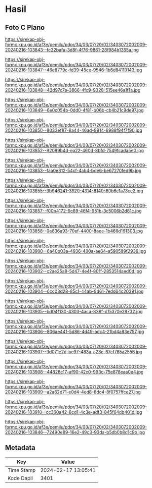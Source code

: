 # Hasil

## Foto C Plano

https://sirekap-obj-formc.kpu.go.id/af3e/pemilu/pdpr/34/03/07/20/02/3403072002009-20240216-103843--fc22bafa-3d8f-4f76-9861-28f984b1355a.jpg

https://sirekap-obj-formc.kpu.go.id/af3e/pemilu/pdpr/34/03/07/20/02/3403072002009-20240216-103847--46e8779c-fd39-45ce-9546-1b6d84110143.jpg

https://sirekap-obj-formc.kpu.go.id/af3e/pemilu/pdpr/34/03/07/20/02/3403072002009-20240216-103848--42d97c7a-3866-4fc9-9328-515ee46a1f1a.jpg

https://sirekap-obj-formc.kpu.go.id/af3e/pemilu/pdpr/34/03/07/20/02/3403072002009-20240216-103849--6e0c054b-0dd0-4f81-b06b-cb4b21c9de97.jpg

https://sirekap-obj-formc.kpu.go.id/af3e/pemilu/pdpr/34/03/07/20/02/3403072002009-20240216-103850--8033ef87-8a44-46ad-9914-8988f94f7f90.jpg

https://sirekap-obj-formc.kpu.go.id/af3e/pemilu/pdpr/34/03/07/20/02/3403072002009-20240216-103852--92089b4d-ea22-460d-8bfd-7549fcada5e0.jpg

https://sirekap-obj-formc.kpu.go.id/af3e/pemilu/pdpr/34/03/07/20/02/3403072002009-20240216-103853--faa0e312-54cf-4ab4-bde6-be67270fed9b.jpg

https://sirekap-obj-formc.kpu.go.id/af3e/pemilu/pdpr/34/03/07/20/02/3403072002009-20240216-103855--3b946241-3920-4314-8140-80b6c1a73cc2.jpg

https://sirekap-obj-formc.kpu.go.id/af3e/pemilu/pdpr/34/03/07/20/02/3403072002009-20240216-103857--f00b4172-9c89-46f4-951b-3c5006b2d81c.jpg

https://sirekap-obj-formc.kpu.go.id/af3e/pemilu/pdpr/34/03/07/20/02/3403072002009-20240216-103858--0a636a93-70ef-4400-8aee-1b466d161303.jpg

https://sirekap-obj-formc.kpu.go.id/af3e/pemilu/pdpr/34/03/07/20/02/3403072002009-20240216-103900--6a40b03a-4936-400a-ae64-a590589f2939.jpg

https://sirekap-obj-formc.kpu.go.id/af3e/pemilu/pdpr/34/03/07/20/02/3403072002009-20240216-103902--c2ae25a8-5d47-4e4f-801f-2853514aed0d.jpg

https://sirekap-obj-formc.kpu.go.id/af3e/pemilu/pdpr/34/03/07/20/02/3403072002009-20240216-103904--6cc03d28-85c1-44ab-9d61-7edd64c20391.jpg

https://sirekap-obj-formc.kpu.go.id/af3e/pemilu/pdpr/34/03/07/20/02/3403072002009-20240216-103905--bd04f130-4303-4aca-838f-d15370e28732.jpg

https://sirekap-obj-formc.kpu.go.id/af3e/pemilu/pdpr/34/03/07/20/02/3403072002009-20240216-103906--806ae441-5d86-4d49-adc4-21bd4a83e757.jpg

https://sirekap-obj-formc.kpu.go.id/af3e/pemilu/pdpr/34/03/07/20/02/3403072002009-20240216-103907--3d071e2d-be97-483a-a23e-67cf765a2556.jpg

https://sirekap-obj-formc.kpu.go.id/af3e/pemilu/pdpr/34/03/07/20/02/3403072002009-20240216-103908--44828c17-af90-42c0-993c-75e876eaa0e4.jpg

https://sirekap-obj-formc.kpu.go.id/af3e/pemilu/pdpr/34/03/07/20/02/3403072002009-20240216-103909--a2a62d71-e0d4-4ed8-8dc4-8f0757ffce27.jpg

https://sirekap-obj-formc.kpu.go.id/af3e/pemilu/pdpr/34/03/07/20/02/3403072002009-20240216-103910--cc360a42-8cd1-4c3e-adf3-845f64db401d.jpg

https://sirekap-obj-formc.kpu.go.id/af3e/pemilu/pdpr/34/03/07/20/02/3403072002009-20240216-103846--72490e89-16e2-49c3-93da-b5db0b8d1c9b.jpg


## Metadata

| Key        | Value               |
| ---------- | ------------------- |
| Time Stamp | 2024-02-17 13:05:41 |
| Kode Dapil | 3401                |



